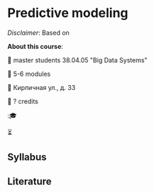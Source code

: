 # Predictive modeling
*Disclaimer*: Based on 

**About this course**: 

:busts_in_silhouette: master students 38.04.05 "Big Data Systems"

:date: 5-6 modules

:school: Кирпичная ул., д. 33

:gem: ? credits

::mortar_board: 

:hourglass_flowing_sand: 

## Syllabus

 
## Literature 

